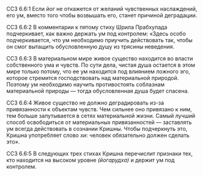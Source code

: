 ССЗ 6.6:1	Если йог не откажется от желаний чувственных наслаждений, его ум, вместо того чтобы возвышать его, станет причиной деградации.

ССЗ 6.6:2	В комментарии к пятому стиху Шрила Прабхупада подчеркивает, как важно держать ум под контролем: «Здесь особо подчеркивается, что ум необходимо приучить действовать так, чтобы он смог вытащить обусловленную душу из трясины неведения.

ССЗ 6.6:3	В материальном мире живое существо находится во власти собственного ума и чувств. По сути дела, чистая душа остается в этом мире только потому, что ее ум находится под влиянием ложного эго, которое стремится господствовать над материальной природой. Поэтому ум необходимо научить противостоять соблазнам материальной природы — тогда обусловленная душа будет спасена.

ССЗ 6.6:4	Живое существо не должно деградировать из-за привязанности к объектам чувств. Чем сильнее оно привязано к ним, тем больше запутывается в сетях материальной жизни. Самый лучший способ освободиться от материальных привязанностей — заставлять ум всегда действовать в сознании Кришны. Чтобы подчеркнуть это, Кришна употребляет слово _хи:_ человек обязательно должен сделать это».

ССЗ 6.6:5	В следующих трех стихах Кришна перечислит признаки тех, кто находится на высоком уровне _(йогарудха)_ и держит ум под контролем.